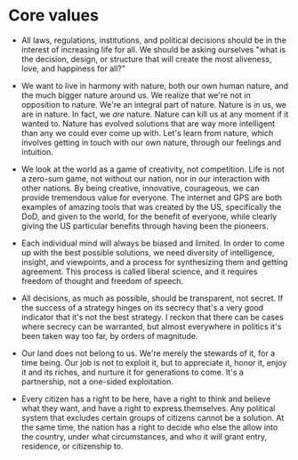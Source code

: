 # Core values

* All laws, regulations, institutions, and political decisions should be in the interest of increasing life for all. 
  We should be asking ourselves "what is the decision, design, or structure that will create the most aliveness, love, 
  and happiness for all?"
  
* We want to live in harmony with nature, both our own human nature, and the much bigger nature around us. We realize
  that we're not in opposition to nature. We're an integral part of nature. Nature is in us, we are in nature. In fact,
  we _are_ nature. Nature can kill us at any moment if it wanted to. Nature has evolved solutions that are way more 
  intelligent than any we could ever come up with. Let's learn from nature, which involves getting in touch with our 
  own nature, through our feelings and intuition.

* We look at the world as a game of creativity, not competition. Life is not a zero-sum game, not without our nation,
  nor in our interaction with other nations. By being creative, innovative, courageous, we can provide tremendous value
  for everyone. The internet and GPS are both examples of amazing tools that was created by the US, specifically the
  DoD, and given to the world, for the benefit of everyone, while clearly giving the US particular benefits through 
  having been the pioneers.

* Each individual mind will always be biased and limited. In order to come up with the best possible solutions, we need 
  diversity of intelligence, insight, and viewpoints, and a process for synthesizing them and getting agreement. 
  This process is called liberal science, and it requires freedom of thought and freedom of speech.
  
* All decisions, as much as possible, should be transparent, not secret. If the success of a strategy hinges on its secrecy
  that's a very good indicator that it's not the best strategy. I reckon that there can be cases where secrecy can be
  warranted, but almost everywhere in politics it's been taken way too far, by orders of magnitude.

* Our land does not belong to us. We're merely the stewards of it, for a time being. Our job is not to exploit it, 
  but to appreciate it, honor it, enjoy it and its riches, and nurture it for generations to come. It's a partnership, 
  not a one-sided exploitation.

* Every citizen has a right to be here, have a right to think and believe what they want, and have a right to express 
  themselves. Any political system that excludes certain groups of citizens cannot be a solution. At the same time, 
  the nation has a right to decide who else the allow into the country, under what circumstances, and who it will 
  grant entry, residence, or citizenship to.
